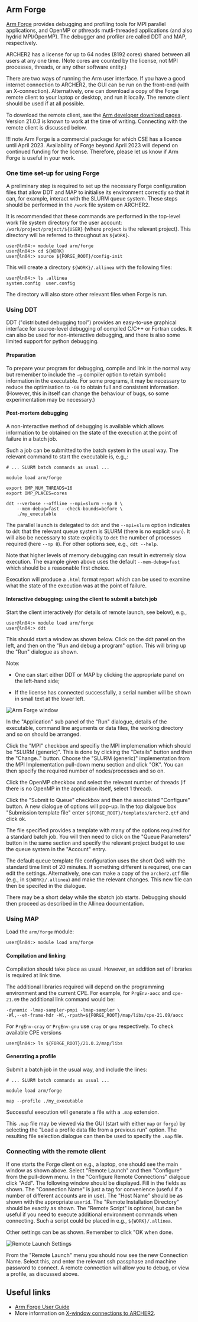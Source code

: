 ## Arm Forge

[Arm Forge](https://developer.arm.com/Tools%20and%20Software/Arm%20Forge)
provides debugging and profiling tools for MPI parallel applications, and
OpenMP or pthreads mutli-threaded applications (and also hydrid MPI/OpenMP).
The debugger and profiler are called DDT and MAP, respectively.

ARCHER2 has a license for up to 64 nodes (8192 cores) shared between
all users at any one time. (Note cores are counted by the license, not
MPI processes, threads, or any other software entity.)

There are two ways of running the Arm user interface. If you have a good
internet connection to ARCHER2, the GUI can be run on the front-end (with
an X-connection).
Alternatively, one can download a copy of the Forge remote client to your
laptop or desktop, and run it locally. The remote client should be used if
at all possible.

To download the remote client, see the
[Arm developer download pages](https://developer.arm.com/downloads/-/arm-forge). Version 21.0.3 is known to work at the time of writing. Connecting with
the remote client is discussed below.


!!! note
    Arm Forge is a commercial package for which CSE has a licence until
    April 2023. Availability of Forge beyond April 2023 will depend on
    continued funding for the license. Therefore, please let us know if
    Arm Forge is useful in your work.


### One time set-up for using Forge

A preliminary step is required to set up the necessary
Forge configuration files that allow DDT and MAP to initialise its
environment correctly so that it can, for example, interact with
the SLURM queue system. These steps should be performed in the `/work`
file system on ARCHER2.

It is recommended that these commands are performed in the top-level work
file system directory for the user account: `/work/project/project/${USER}`
(where `project` is the relevant project). This directory will
be referred to throughout as `${WORK}`.
```
user@ln04:> module load arm/forge
user@ln04:> cd ${WORK}
user@ln04:> source ${FORGE_ROOT}/config-init
```
This will create a directory `${WORK}/.allinea` with the following files:
```
user@ln04:> ls .allinea
system.config  user.config
```
The directory will also store other relevant files when Forge is run.

### Using DDT

DDT ("distributed debugging tool") provides an easy-to-use graphical
interface for source-level debugging of compiled C/C++ or Fortran codes.
It can also be used for non-interactive debugging, and there
is also some limited support for python debugging.

#### Preparation

To prepare your program for debugging, compile and link in the normal way
but remember to include the `-g` compiler option to retain symbolic
information in the executable. For some programs, it may be necessary
to reduce the optimisation to `-O0` to obtain full and consistent
information. (However, this in itself can change
the behaviour of bugs, so some experimentation may be necessary.)

#### Post-mortem debugging

A non-interactive method of debugging is available which allows information
to be obtained on the state of the execution at the point of failure in a
batch job.

Such a job can be submitted to the batch system in the usual way. The
relevant command to start the executable is, e.g.,:
```
# ... SLURM batch commands as usual ...

module load arm/forge

export OMP_NUM_THREADS=16
export OMP_PLACES=cores

ddt --verbose --offline --mpi=slurm --np 8 \
    --mem-debug=fast --check-bounds=before \
    ./my_executable
```
The parallel launch is delegated to `ddt` and the `--mpi=slurm` option
indicates to `ddt` that the relevant queue system is SLURM
(there is no explicit `srun`). It will also be
necessary to state explicitly to `ddt` the number of processes
required (here `--np 8`). For other options see, e.g., `ddt --help`.

Note that higher levels of memory debugging can result in extremely
slow execution. The example given above uses the default
`--mem-debug=fast` which should be a reasonable first choice.

Execution will produce a `.html` format report which can be used
to examine what the state of the execution was at the point of
failure.


#### Interactive debugging: using the client to submit a batch job

Start the client interactively (for details of remote launch, see below),
e.g.,
```
user@ln04:> module load arm/forge
user@ln04:> ddt
```

This should start a window as shown below. Click on the ddt panel on
the left, and then on the "Run and debug a program" option. This
will bring up the "Run" dialogue as shown.

Note:

* One can start either DDT or MAP by clicking the appropriate panel on
the left-hand side;

* If the license has connected successfully, a serial number will be
shown in small text at the lower left.


![Arm Forge window](./forge-ddt.png)

In the "Application" sub panel of the "Run" dialogue, details of the
executable, command line arguments or data files, the working directory
and so on should be arranged.

Click the "MPI" checkbox and specifiy the MPI implemenation which should
be "SLURM (generic)". This is done by clicking the "Details" button and
then the "Change.." button. Choose the "SLURM (generic)" implementation
from the MPI Implementation pull-down menu section and click "OK". You
can then specify the required number of nodes/processes and so on.

Click the OpenMP checkbox and select the relevant number of threads
(if there is no OpenMP in the application itself, select 1 thread).

Click the "Submit to Queue" checkbox and then the associated "Configure"
button. A new dialogue of options will pop-up. In the top dialgoue box
"Submission template file" enter `${FORGE_ROOT}/templates/archer2.qtf`
and click ok.

The file specified provides a template with many of the options required
for a standard batch job. You will then need to click on the
"Queue Parameters" button in the same section and specify
the relevant project budget to use the queue system in the "Account"
entry.

The default queue template file configuration uses the short QoS with the
standard time limit of 20 minutes. If something different is required,
one can edit the settings. Alternatively, one can make a copy of the
`archer2.qtf` file (e.g., in `${WORK}/.allinea`) and make the relevant
changes. This new file can then be specifed in the dialogue.

There may be a short delay while the sbatch job starts. Debugging should
then proceed as described in the Allinea documentation.


### Using MAP

Load the `arm/forge` module:
```
user@ln04:> module load arm/forge
```

#### Compilation and linking

Compilation should take place as usual. However, an addition set of
libraries is required at link time.

The additional libraries required will depend on the programming
environment and the current CPE. For example, for `PrgEnv-aocc`
and `cpe-21.09` the additional link command would be:
```
-dynamic -lmap-sampler-pmpi -lmap-sampler \
-Wl,--eh-frame-hdr -Wl,-rpath=${FORGE_ROOT}/map/libs/cpe-21.09/aocc
```
For `PrgEnv-cray` or `PrgEnv-gnu` use `cray` or `gnu` respectively.
To check available CPE versions
```
user@ln04:> ls ${FORGE_ROOT}/21.0.2/map/libs
```

#### Generating a profile

Submit a batch job in the usual way, and include the lines:
```
# ... SLURM batch commands as usual ...

module load arm/forge

map --profile ./my_executable
```
Successful execution will generate a file with a ```.map``` extension.

This `.map` file may be viewed via the GUI (start with either `map` or
`forge`) by selecting the
"Load a profile data file from a previous run" option. The resulting
file selection dialogue can then be used to specify the `.map` file.



### Connecting with the remote client

If one starts the Forge client on e.g., a laptop, one should see the main window as
shown above. Select "Remote Launch" and then "Configure" from the
pull-down menu. In the "Configure Remote Connections" dialgoue
click "Add". The following window should be displayed. Fill
in the fields as shown. The "Connection Name" is just a tag
for convenience (useful if a number of different accounts are
in use). The "Host Name" should be as shown with the appropriate
`userid`. The "Remote Installation Directory" should be exactly as
shown. The "Remote Script" is optional, but can be useful if you
need to execute additional environment commands when connecting.
Such a script could be placed in e.g., `${WORK}/.allinea`.

Other settings can be as shown. Remember to click "OK when done.

![Remote Launch Settings](./forge-remote-launch.png)


From the "Remote Launch" menu you should now see the new Connection
Name. Select this, and enter the relevant ssh passphase and machine
password to connect. A remote connection will allow you to debug,
or view a profile, as discussed above.



## Useful links


  - [Arm Forge User Guide](https://developer.arm.com/documentation/101136/latest/)
  - More information on [X-window connections to ARCHER2](https://docs.archer2.ac.uk/user-guide/connecting/#logging-in).
